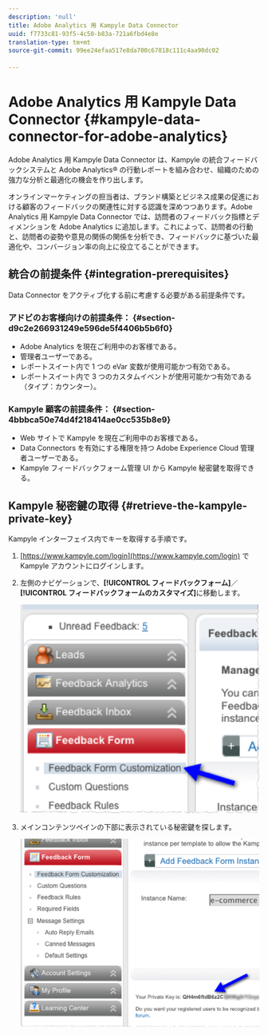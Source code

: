 ```yaml
---
description: 'null'
title: Adobe Analytics 用 Kampyle Data Connector
uuid: f7733c81-93f5-4c50-b83a-721a6fbd4e8e
translation-type: tm+mt
source-git-commit: 99ee24efaa517e8da700c67818c111c4aa90dc02

---
```



# Adobe Analytics 用 Kampyle Data Connector {#kampyle-data-connector-for-adobe-analytics}

Adobe Analytics 用 Kampyle Data Connector は、Kampyle の統合フィードバックシステムと Adobe Analytics® の行動レポートを組み合わせ、組織のための強力な分析と最適化の機会を作り出します。

オンラインマーケティングの担当者は、ブランド構築とビジネス成果の促進における顧客のフィードバックの関連性に対する認識を深めつつあります。Adobe Analytics 用 Kampyle Data Connector では、訪問者のフィードバック指標とディメンションを Adobe Analytics に追加します。これによって、訪問者の行動と、訪問者の姿勢や意見の関係の関係を分析でき、フィードバックに基づいた最適化や、コンバージョン率の向上に役立てることができます。

## 統合の前提条件 {#integration-prerequisites}

Data Connector をアクティブ化する前に考慮する必要がある前提条件です。

### アドビのお客様向けの前提条件： {#section-d9c2e266931249e596de5f4406b5b6f0}

* Adobe Analytics を現在ご利用中のお客様である。
* 管理者ユーザーである。
* レポートスイート内で 1 つの eVar 変数が使用可能かつ有効である。
* レポートスイート内で 3 つのカスタムイベントが使用可能かつ有効である（タイプ：カウンター）。

### Kampyle 顧客の前提条件： {#section-4bbbca50e74d4f218414ae0cc535b8e9}

* Web サイトで Kampyle を現在ご利用中のお客様である。
* Data Connectors を有効にする権限を持つ Adobe Experience Cloud 管理者ユーザーである。
* Kampyle フィードバックフォーム管理 UI から Kampyle 秘密鍵を取得できる。

## Kampyle 秘密鍵の取得 {#retrieve-the-kampyle-private-key}

Kampyle インターフェイス内でキーを取得する手順です。

1. [https://www.kampyle.com/login](https://www.kampyle.com/login) で Kampyle アカウントにログインします。
1. 左側のナビゲーションで、**[!UICONTROL フィードバックフォーム]**／**[!UICONTROL フィードバックフォームのカスタマイズ]**&#x200B;に移動します。

   ![](assets/retrieve_key1.png)

1. メインコンテンツペインの下部に表示されている秘密鍵を探します。

   ![](assets/retrieve_key2.png)
